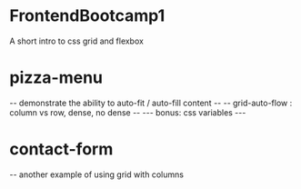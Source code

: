 # FrontendBootcamp1

A short intro to css grid and flexbox

# pizza-menu

-- demonstrate the ability to auto-fit / auto-fill content --
-- grid-auto-flow : column vs row, dense, no dense --
--- bonus: css variables ---

# contact-form

-- another example of using grid with columns
